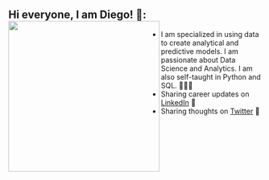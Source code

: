 




## Hi everyone, I am Diego! 👋: <a href="https://github.com/dieguque"><img align="left" width="300" height="300" src="https://github.com/dieguque/dieguque/blob/b41a78e7ff346e004ff92eba489e73c3f9e52c40/memoji.png"></a>
- I am specialized in using data to create analytical and predictive models. I am passionate about Data Science and Analytics. I am also self-taught in Python and SQL. 👨🏻‍💻
- Sharing career updates on <a href="https://www.linkedin.com/in/dieguque/">LinkedIn</a> 💼
- Sharing thoughts on <a href="https://www.twitter.com/dieguque/">Twitter</a> 📲

